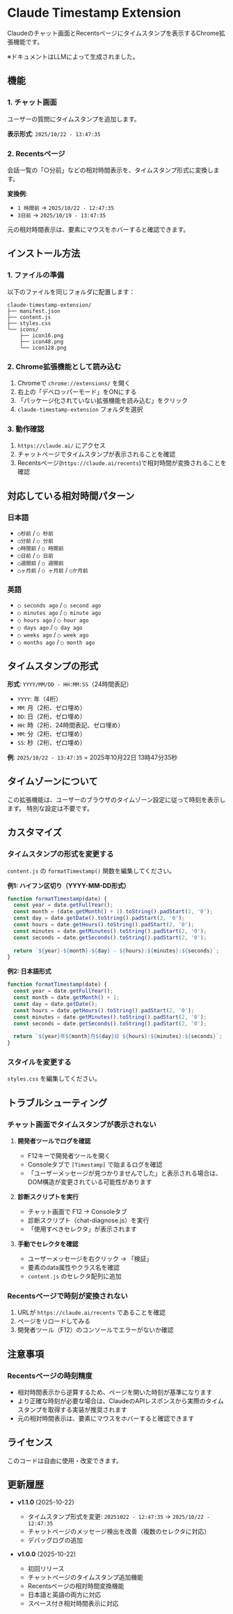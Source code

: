 # Claude Timestamp Extension

Claudeのチャット画面とRecentsページにタイムスタンプを表示するChrome拡張機能です。

※ドキュメントはLLMによって生成されました。

## 機能

### 1. チャット画面
ユーザーの質問にタイムスタンプを追加します。

**表示形式**: `2025/10/22 - 13:47:35`

### 2. Recentsページ
会話一覧の「○分前」などの相対時間表示を、タイムスタンプ形式に変換します。

**変換例**:
- `1 時間前` → `2025/10/22 - 12:47:35`
- `3日前` → `2025/10/19 - 13:47:35`

元の相対時間表示は、要素にマウスをホバーすると確認できます。

## インストール方法

### 1. ファイルの準備
以下のファイルを同じフォルダに配置します：
```
claude-timestamp-extension/
├── manifest.json
├── content.js
├── styles.css
└── icons/
    ├── icon16.png
    ├── icon48.png
    └── icon128.png
```

### 2. Chrome拡張機能として読み込む
1. Chromeで `chrome://extensions/` を開く
2. 右上の「デベロッパーモード」をONにする
3. 「パッケージ化されていない拡張機能を読み込む」をクリック
4. `claude-timestamp-extension` フォルダを選択

### 3. 動作確認
1. `https://claude.ai/` にアクセス
2. チャットページでタイムスタンプが表示されることを確認
3. Recentsページ(`https://claude.ai/recents`)で相対時間が変換されることを確認

## 対応している相対時間パターン

### 日本語
- `○秒前` / `○ 秒前`
- `○分前` / `○ 分前`
- `○時間前` / `○ 時間前`
- `○日前` / `○ 日前`
- `○週間前` / `○ 週間前`
- `○ヶ月前` / `○ ヶ月前` / `○か月前`

### 英語
- `○ seconds ago` / `○ second ago`
- `○ minutes ago` / `○ minute ago`
- `○ hours ago` / `○ hour ago`
- `○ days ago` / `○ day ago`
- `○ weeks ago` / `○ week ago`
- `○ months ago` / `○ month ago`

## タイムスタンプの形式

**形式**: `YYYY/MM/DD - HH:MM:SS`（24時間表記）

- `YYYY`: 年（4桁）
- `MM`: 月（2桁、ゼロ埋め）
- `DD`: 日（2桁、ゼロ埋め）
- `HH`: 時（2桁、24時間表記、ゼロ埋め）
- `MM`: 分（2桁、ゼロ埋め）
- `SS`: 秒（2桁、ゼロ埋め）

**例**: `2025/10/22 - 13:47:35` = 2025年10月22日 13時47分35秒

## タイムゾーンについて

この拡張機能は、ユーザーのブラウザのタイムゾーン設定に従って時刻を表示します。
特別な設定は不要です。

## カスタマイズ

### タイムスタンプの形式を変更する

`content.js` の `formatTimestamp()` 関数を編集してください。

**例1: ハイフン区切り（YYYY-MM-DD形式）**
```javascript
function formatTimestamp(date) {
  const year = date.getFullYear();
  const month = (date.getMonth() + 1).toString().padStart(2, '0');
  const day = date.getDate().toString().padStart(2, '0');
  const hours = date.getHours().toString().padStart(2, '0');
  const minutes = date.getMinutes().toString().padStart(2, '0');
  const seconds = date.getSeconds().toString().padStart(2, '0');
  
  return `${year}-${month}-${day} - ${hours}:${minutes}:${seconds}`;
}
```

**例2: 日本語形式**
```javascript
function formatTimestamp(date) {
  const year = date.getFullYear();
  const month = date.getMonth() + 1;
  const day = date.getDate();
  const hours = date.getHours().toString().padStart(2, '0');
  const minutes = date.getMinutes().toString().padStart(2, '0');
  const seconds = date.getSeconds().toString().padStart(2, '0');
  
  return `${year}年${month}月${day}日 ${hours}:${minutes}:${seconds}`;
}
```

### スタイルを変更する

`styles.css` を編集してください。

## トラブルシューティング

### チャット画面でタイムスタンプが表示されない

1. **開発者ツールでログを確認**
   - F12キーで開発者ツールを開く
   - Consoleタブで `[Timestamp]` で始まるログを確認
   - 「ユーザーメッセージが見つかりませんでした」と表示される場合は、DOM構造が変更されている可能性があります

2. **診断スクリプトを実行**
   - チャット画面で F12 → Consoleタブ
   - 診断スクリプト（chat-diagnose.js）を実行
   - 「使用すべきセレクタ」が表示されます

3. **手動でセレクタを確認**
   - ユーザーメッセージを右クリック → 「検証」
   - 要素のdata属性やクラス名を確認
   - `content.js` のセレクタ配列に追加

### Recentsページで時刻が変換されない

1. URLが `https://claude.ai/recents` であることを確認
2. ページをリロードしてみる
3. 開発者ツール（F12）のコンソールでエラーがないか確認

## 注意事項

### Recentsページの時刻精度

- 相対時間表示から逆算するため、ページを開いた時刻が基準になります
- より正確な時刻が必要な場合は、ClaudeのAPIレスポンスから実際のタイムスタンプを取得する実装が推奨されます
- 元の相対時間表示は、要素にマウスをホバーすると確認できます

## ライセンス

このコードは自由に使用・改変できます。

## 更新履歴

- **v1.1.0** (2025-10-22)
  - タイムスタンプ形式を変更: `20251022 - 12:47:35` → `2025/10/22 - 12:47:35`
  - チャットページのメッセージ検出を改善（複数のセレクタに対応）
  - デバッグログの追加
  
- **v1.0.0** (2025-10-22)
  - 初回リリース
  - チャットページのタイムスタンプ追加機能
  - Recentsページの相対時間変換機能
  - 日本語と英語の両方に対応
  - スペース付き相対時間表示に対応
